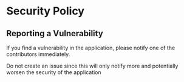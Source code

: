 # Security Policy

## Reporting a Vulnerability

If you find a vulnerability in the application, please notify one of the contributors immediately.

Do not create an issue since this will only notify more and potentially worsen the security of the application
